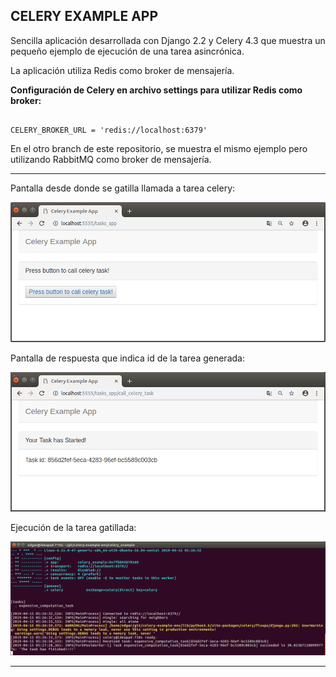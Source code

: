 CELERY EXAMPLE APP
---------------------------------------------------------------------------------------------------------------------

Sencilla aplicación desarrollada con Django 2.2 y Celery 4.3 que 
muestra un pequeño ejemplo de ejecución de una tarea asincrónica.

La aplicación utiliza Redis como broker de mensajería.

**Configuración de Celery en archivo settings para utilizar Redis como broker:**

```

CELERY_BROKER_URL = 'redis://localhost:6379'

```

En el otro branch de este repositorio, se muestra el mismo ejemplo pero
utilizando RabbitMQ como broker de mensajería.

---------------------------------------------------------------------------------------------------------------------

Pantalla desde donde se gatilla llamada a tarea celery:

![Screenshot 1](screenshots/celery_call_example.png)


Pantalla de respuesta que indica id de la tarea generada:

![Screenshot 2](screenshots/celery_response_example.png)


Ejecución de la tarea gatillada:

![Screenshot 3](screenshots/task_execution.png)


---------------------------------------------------------------------------------------------------------------------

